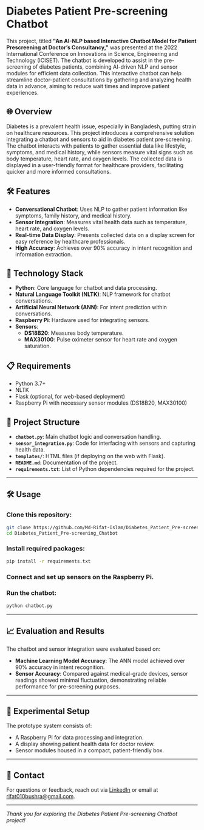 # Diabetes Patient Pre-screening Chatbot

This project, titled **"An AI-NLP based Interactive Chatbot Model for Patient Prescreening at Doctor’s Consultancy,"** was presented at the 2022 International Conference on Innovations in Science, Engineering and Technology (ICISET). The chatbot is developed to assist in the pre-screening of diabetes patients, combining AI-driven NLP and sensor modules for efficient data collection. This interactive chatbot can help streamline doctor-patient consultations by gathering and analyzing health data in advance, aiming to reduce wait times and improve patient experiences.

## 🌐 Overview

Diabetes is a prevalent health issue, especially in Bangladesh, putting strain on healthcare resources. This project introduces a comprehensive solution integrating a chatbot and sensors to aid in diabetes patient pre-screening. The chatbot interacts with patients to gather essential data like lifestyle, symptoms, and medical history, while sensors measure vital signs such as body temperature, heart rate, and oxygen levels. The collected data is displayed in a user-friendly format for healthcare providers, facilitating quicker and more informed consultations.

## 🛠️ Features

- **Conversational Chatbot**: Uses NLP to gather patient information like symptoms, family history, and medical history.
- **Sensor Integration**: Measures vital health data such as temperature, heart rate, and oxygen levels.
- **Real-time Data Display**: Presents collected data on a display screen for easy reference by healthcare professionals.
- **High Accuracy**: Achieves over 90% accuracy in intent recognition and information extraction.

## 🚀 Technology Stack

- **Python**: Core language for chatbot and data processing.
- **Natural Language Toolkit (NLTK)**: NLP framework for chatbot conversations.
- **Artificial Neural Network (ANN)**: For intent prediction within conversations.
- **Raspberry Pi**: Hardware used for integrating sensors.
- **Sensors**:
  - **DS18B20**: Measures body temperature.
  - **MAX30100**: Pulse oximeter sensor for heart rate and oxygen saturation.
  
## 📋 Requirements

- Python 3.7+
- NLTK
- Flask (optional, for web-based deployment)
- Raspberry Pi with necessary sensor modules (DS18B20, MAX30100)

## 📂 Project Structure

- **`chatbot.py`**: Main chatbot logic and conversation handling.
- **`sensor_integration.py`**: Code for interfacing with sensors and capturing health data.
- **`templates/`**: HTML files (if deploying on the web with Flask).
- **`README.md`**: Documentation of the project.
- **`requirements.txt`**: List of Python dependencies required for the project.

---

## 🛠️ Usage

### Clone this repository:

```bash
git clone https://github.com/Md-Rifat-Islam/Diabetes_Patient_Pre-screening_Chatbot.git
cd Diabetes_Patient_Pre-screening_Chatbot
```

### Install required packages:

```bash
pip install -r requirements.txt
```

### Connect and set up sensors on the Raspberry Pi.

### Run the chatbot:

```bash
python chatbot.py
```

---

## 📈 Evaluation and Results

The chatbot and sensor integration were evaluated based on:

- **Machine Learning Model Accuracy**: The ANN model achieved over 90% accuracy in intent recognition.
- **Sensor Accuracy**: Compared against medical-grade devices, sensor readings showed minimal fluctuation, demonstrating reliable performance for pre-screening purposes.

---

## 🔬 Experimental Setup

The prototype system consists of:

- A Raspberry Pi for data processing and integration.
- A display showing patient health data for doctor review.
- Sensor modules housed in a compact, patient-friendly box.

---

## 📧 Contact

For questions or feedback, reach out via [LinkedIn](https://www.linkedin.com/in/muhammad-rifat-islam-9ab376230/) or email at rifat010bushra@gmail.com.

---

*Thank you for exploring the Diabetes Patient Pre-screening Chatbot project!*

